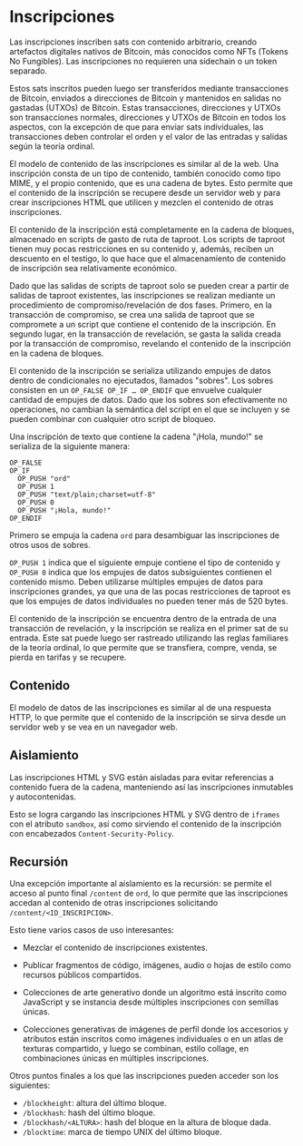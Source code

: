 Inscripciones
============

Las inscripciones inscriben sats con contenido arbitrario, creando artefactos digitales nativos de Bitcoin, más conocidos como NFTs (Tokens No Fungibles). Las inscripciones no requieren una sidechain o un token separado.

Estos sats inscritos pueden luego ser transferidos mediante transacciones de Bitcoin, enviados a direcciones de Bitcoin y mantenidos en salidas no gastadas (UTXOs) de Bitcoin. Estas transacciones, direcciones y UTXOs son transacciones normales, direcciones y UTXOs de Bitcoin en todos los aspectos, con la excepción de que para enviar sats individuales, las transacciones deben controlar el orden y el valor de las entradas y salidas según la teoría ordinal.

El modelo de contenido de las inscripciones es similar al de la web. Una inscripción consta de un tipo de contenido, también conocido como tipo MIME, y el propio contenido, que es una cadena de bytes. Esto permite que el contenido de la inscripción se recupere desde un servidor web y para crear inscripciones HTML que utilicen y mezclen el contenido de otras inscripciones.

El contenido de la inscripción está completamente en la cadena de bloques, almacenado en scripts de gasto de ruta de taproot. Los scripts de taproot tienen muy pocas restricciones en su contenido y, además, reciben un descuento en el testigo, lo que hace que el almacenamiento de contenido de inscripción sea relativamente económico.

Dado que las salidas de scripts de taproot solo se pueden crear a partir de salidas de taproot existentes, las inscripciones se realizan mediante un procedimiento de compromiso/revelación de dos fases. Primero, en la transacción de compromiso, se crea una salida de taproot que se compromete a un script que contiene el contenido de la inscripción. En segundo lugar, en la transacción de revelación, se gasta la salida creada por la transacción de compromiso, revelando el contenido de la inscripción en la cadena de bloques.

El contenido de la inscripción se serializa utilizando empujes de datos dentro de condicionales no ejecutados, llamados "sobres". Los sobres consisten en un `OP_FALSE OP_IF … OP_ENDIF` que envuelve cualquier cantidad de empujes de datos. Dado que los sobres son efectivamente no operaciones, no cambian la semántica del script en el que se incluyen y se pueden combinar con cualquier otro script de bloqueo.

Una inscripción de texto que contiene la cadena "¡Hola, mundo!" se serializa de la siguiente manera:

```
OP_FALSE
OP_IF
  OP_PUSH "ord"
  OP_PUSH 1
  OP_PUSH "text/plain;charset=utf-8"
  OP_PUSH 0
  OP_PUSH "¡Hola, mundo!"
OP_ENDIF
```

Primero se empuja la cadena `ord` para desambiguar las inscripciones de otros usos de sobres.

`OP_PUSH 1` indica que el siguiente empuje contiene el tipo de contenido y `OP_PUSH 0` indica que los empujes de datos subsiguientes contienen el contenido mismo. Deben utilizarse múltiples empujes de datos para inscripciones grandes, ya que una de las pocas restricciones de taproot es que los empujes de datos individuales no pueden tener más de 520 bytes.

El contenido de la inscripción se encuentra dentro de la entrada de una transacción de revelación, y la inscripción se realiza en el primer sat de su entrada. Este sat puede luego ser rastreado utilizando las reglas familiares de la teoría ordinal, lo que permite que se transfiera, compre, venda, se pierda en tarifas y se recupere.

Contenido
--------

El modelo de datos de las inscripciones es similar al de una respuesta HTTP, lo que permite que el contenido de la inscripción se sirva desde un servidor web y se vea en un navegador web.

Aislamiento
----------

Las inscripciones HTML y SVG están aisladas para evitar referencias a contenido fuera de la cadena, manteniendo así las inscripciones inmutables y autocontenidas.

Esto se logra cargando las inscripciones HTML y SVG dentro de `iframes` con el atributo `sandbox`, así como sirviendo el contenido de la inscripción con encabezados `Content-Security-Policy`.

Recursión
---------

Una excepción importante al aislamiento es la recursión: se permite el acceso al punto final `/content` de `ord`, lo que permite que las inscripciones accedan al contenido de otras inscripciones solicitando `/content/<ID_INSCRIPCION>`.

Esto tiene varios casos de uso interesantes:

- Mezclar el contenido de inscripciones existentes.

- Publicar fragmentos de código, imágenes, audio o hojas de estilo como recursos públicos compartidos.

- Colecciones de arte generativo donde un algoritmo está inscrito como JavaScript y se instancia desde múltiples inscripciones con semillas únicas.

- Colecciones generativas de imágenes de perfil donde los accesorios y atributos están inscritos como imágenes individuales o en un atlas de texturas compartido, y luego se combinan, estilo collage, en combinaciones únicas en múltiples inscripciones.

Otros puntos finales a los que las inscripciones pueden acceder son los siguientes:

- `/blockheight`: altura del último bloque.
- `/blockhash`: hash del último bloque.
- `/blockhash/<ALTURA>`: hash del bloque en la altura de bloque dada.
- `/blocktime`: marca de tiempo UNIX del último bloque.
